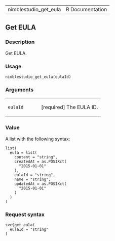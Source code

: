 <table style="width: 100%;">
<tbody>
<tr class="odd">
<td>nimblestudio_get_eula</td>
<td style="text-align: right;">R Documentation</td>
</tr>
</tbody>
</table>

## Get EULA

### Description

Get EULA.

### Usage

    nimblestudio_get_eula(eulaId)

### Arguments

<table>
<colgroup>
<col style="width: 35%" />
<col style="width: 65%" />
</colgroup>
<tbody>
<tr class="odd">
<td><code id="nimblestudio_get_eula_:_eulaId">eulaId</code></td>
<td><p>[required] The EULA ID.</p></td>
</tr>
</tbody>
</table>

### Value

A list with the following syntax:

    list(
      eula = list(
        content = "string",
        createdAt = as.POSIXct(
          "2015-01-01"
        ),
        eulaId = "string",
        name = "string",
        updatedAt = as.POSIXct(
          "2015-01-01"
        )
      )
    )

### Request syntax

    svc$get_eula(
      eulaId = "string"
    )
